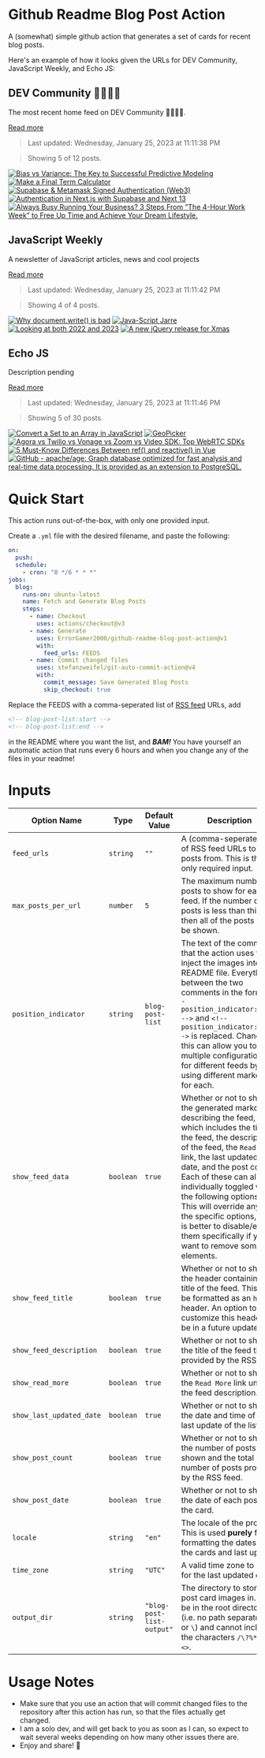 # Github Readme Blog Post Action

A (somewhat) simple github action that generates a set of cards for recent blog posts.

Here's an example of how it looks given the URLs for DEV Community, JavaScript Weekly, and Echo JS:

<!-- post-list:start -->
## DEV Community 👩‍💻👨‍💻

The most recent home feed on DEV Community 👩‍💻👨‍💻.

[Read more](https://dev.to)
> Last updated: Wednesday, January 25, 2023 at 11:11:38 PM

> Showing 5 of 12 posts.

[![Bias vs Variance: The Key to Successful Predictive Modeling](https://raw.githubusercontent.com/ErrorGamer2000/github-readme-blog-post-action/main/generated_files/DEV_Community_👩‍💻👨‍💻/Bias_vs_Variance__The_Key_to_Successful_Predictive_Modeling.svg)](https://dev.to/anurag629/bias-vs-variance-the-key-to-successful-predictive-modeling-mbp)
[![Make a Final Term Calculator](https://raw.githubusercontent.com/ErrorGamer2000/github-readme-blog-post-action/main/generated_files/DEV_Community_👩‍💻👨‍💻/Make_a_Final_Term_Calculator.svg)](https://dev.to/hyunseunglee2008/make-a-final-term-calculator-3k06)
[![Supabase & Metamask Signed Authentication (Web3)](https://raw.githubusercontent.com/ErrorGamer2000/github-readme-blog-post-action/main/generated_files/DEV_Community_👩‍💻👨‍💻/Supabase___Metamask_Signed_Authentication_(Web3).svg)](https://dev.to/59023g/supabase-metamask-signed-authentication-web3-53e1)
[![Authentication in Next.js with Supabase and Next 13](https://raw.githubusercontent.com/ErrorGamer2000/github-readme-blog-post-action/main/generated_files/DEV_Community_👩‍💻👨‍💻/Authentication_in_Next.js_with_Supabase_and_Next_13.svg)](https://dev.to/mryechkin/authentication-in-nextjs-with-supabase-and-next-13-36le)
[![Always Busy Running Your Business? 3 Steps From ”The 4-Hour Work Week” to Free Up Time and Achieve Your Dream Lifestyle.](https://raw.githubusercontent.com/ErrorGamer2000/github-readme-blog-post-action/main/generated_files/DEV_Community_👩‍💻👨‍💻/Always_Busy_Running_Your_Business__3_Steps_From_”The_4-Hour_Work_Week”_to_Free_Up_Time_and_Achieve_Your_Dream_Lifestyle..svg)](https://dev.to/kaykleinvogel/always-busy-running-your-business-3-steps-from-the-4-hour-work-week-to-free-up-time-and-achieve-your-dream-lifestyle-2pab)


## JavaScript Weekly

A newsletter of JavaScript articles, news and cool projects

[Read more](https://javascriptweekly.com/)
> Last updated: Wednesday, January 25, 2023 at 11:11:42 PM

> Showing 4 of 4 posts.

[![Why document.write() is bad](https://raw.githubusercontent.com/ErrorGamer2000/github-readme-blog-post-action/main/generated_files/JavaScript_Weekly/Why_document.write()_is_bad.svg)](https://javascriptweekly.com/issues/622)
[![Java-Script Jarre](https://raw.githubusercontent.com/ErrorGamer2000/github-readme-blog-post-action/main/generated_files/JavaScript_Weekly/Java-Script_Jarre.svg)](https://javascriptweekly.com/issues/621)
[![Looking at both 2022 and 2023](https://raw.githubusercontent.com/ErrorGamer2000/github-readme-blog-post-action/main/generated_files/JavaScript_Weekly/Looking_at_both_2022_and_2023.svg)](https://javascriptweekly.com/issues/620)
[![A new jQuery release for Xmas](https://raw.githubusercontent.com/ErrorGamer2000/github-readme-blog-post-action/main/generated_files/JavaScript_Weekly/A_new_jQuery_release_for_Xmas.svg)](https://javascriptweekly.com/issues/619)


## Echo JS

Description pending

[Read more](
http://www.echojs.com
)
> Last updated: Wednesday, January 25, 2023 at 11:11:46 PM

> Showing 5 of 30 posts.

[![Convert a Set to an Array in JavaScript](https://raw.githubusercontent.com/ErrorGamer2000/github-readme-blog-post-action/main/generated_files/_Echo_JS_/Convert_a_Set_to_an_Array_in_JavaScript.svg)](
https://masteringjs.io/tutorials/fundamentals/set-to-array
)
[![GeoPicker](https://raw.githubusercontent.com/ErrorGamer2000/github-readme-blog-post-action/main/generated_files/_Echo_JS_/GeoPicker.svg)](https://stefcud.medium.com/geopicker-bf4c4321c9ec)
[![Agora vs Twilio vs Vonage vs Zoom vs Video SDK: Top WebRTC SDKs](https://raw.githubusercontent.com/ErrorGamer2000/github-readme-blog-post-action/main/generated_files/_Echo_JS_/Agora_vs_Twilio_vs_Vonage_vs_Zoom_vs_Video_SDK__Top_WebRTC_SDKs.svg)](https://dev.to/video_sdk/agora-vs-twilio-vs-vonage-vs-zoom-vs-video-sdk-top-webrtc-sdks-2jaf)
[![5 Must-Know Differences Between ref() and reactive() in Vue](https://raw.githubusercontent.com/ErrorGamer2000/github-readme-blog-post-action/main/generated_files/_Echo_JS_/5_Must-Know_Differences_Between_ref()_and_reactive()_in_Vue.svg)](https://dmitripavlutin.com/ref-reactive-differences-vue/)
[![GitHub - apache/age: Graph database optimized for fast analysis and real-time data processing. It is provided as an extension to PostgreSQL.](https://raw.githubusercontent.com/ErrorGamer2000/github-readme-blog-post-action/main/generated_files/_Echo_JS_/GitHub_-_apache_age__Graph_database_optimized_for_fast_analysis_and_real-time_data_processing._It_is_provided_as_an_extension_to_PostgreSQL..svg)](https://github.com/apache/age)


<!-- post-list:end -->

# Quick Start

This action runs out-of-the-box, with only one provided input.

Create a `.yml` file with the desired filename, and paste the following:

```yml
on:
  push:
  schedule:
    - cron: "0 */6 * * *"
jobs:
  blog:
    runs-on: ubuntu-latest
    name: Fetch and Generate Blog Posts
    steps:
      - name: Checkout
        uses: actions/checkout@v3
      - name: Generate
        uses: ErrorGamer2000/github-readme-blog-post-action@v1
        with:
          feed_urls: FEEDS
      - name: Commit changed files
        uses: stefanzweifel/git-auto-commit-action@v4
        with:
          commit_message: Save Generated Blog Posts
          skip_checkout: true
```

Replace the FEEDS with a comma-seperated list of [RSS feed](https://rss.com/blog/how-do-rss-feeds-work/) URLs, add

```md
<!-- blog-post-list:start -->
<!-- blog-post-list:end -->
```

in the README where you want the list, and **_BAM!_** You have yourself an automatic action that runs every 6 hours and when you change any of the files in your readme!

# Inputs

<table>
  <thead>
    <tr>
      <th>Option Name</th>
      <th>Type</th>
      <th>Default Value</th>
      <th>Description</th>
    </tr>
  </thead>
  <tbody>
    <tr>
      <td><code>feed_urls</code></td>
      <td><code>string</code></td>
      <td><code>""</code></td>
      <td>A (comma-seperated) list of RSS feed URLs to load posts from. This is the only required input.</td>
    </tr>
    <tr>
      <td><code>max_posts_per_url</code></td>
      <td><code>number</code></td>
      <td><code>5</code></td>
      <td>The maximum number of posts to show for each feed. If the number of posts is less than this, then all of the posts will be shown.</td>
    </tr>
    <tr>
      <td><code>position_indicator</code></td>
      <td><code>string</code></td>
      <td><code>blog-post-list</code></td>
      <td>The text of the comments that the action uses to inject the images into the README file. Everything between the two comments in the form <code>&lt;!-- position_indicator:start --&gt;</code> and <code>&lt;!-- position_indicator:end --&gt;</code> is replaced. Changing this can allow you to use multiple configurations for different feeds by using different markers for each.</td>
    </tr>
    <tr>
      <td><code>show_feed_data</code></td>
      <td><code>boolean</code></td>
      <td><code>true</code></td>
      <td>Whether or not to show the generated markdown describing the feed, which includes the title of the feed, the description of the feed, the <code>Read More</code> link, the last updated date, and the post count. Each of these can also be individually toggled with the following options. This will override any of the specific options, so it is better to disable/enable them specifically if you want to remove some elements.</td>
    </tr>
    <tr>
      <td><code>show_feed_title</code></td>
      <td><code>boolean</code></td>
      <td><code>true</code></td>
      <td>Whether or not to show the header containing the title of the feed. This will be formatted as an <code>h2</code> header. An option to customize this header will be in a future update.</td>
    </tr>
    <tr>
      <td><code>show_feed_description</code></td>
      <td><code>boolean</code></td>
      <td><code>true</code></td>
      <td>Whether or not to show the title of the feed that is provided by the RSS feed.</td>
    </tr>
    <tr>
      <td><code>show_read_more</code></td>
      <td><code>boolean</code></td>
      <td><code>true</code></td>
      <td>Whether or not to show the <code>Read More</code> link under the feed description.</td>
    </tr>
    <tr>
      <td><code>show_last_updated_date</code></td>
      <td><code>boolean</code></td>
      <td><code>true</code></td>
      <td>Whether or not to show the date and time of the last update of the list.</td>
    </tr>
    <tr>
      <td><code>show_post_count</code></td>
      <td><code>boolean</code></td>
      <td><code>true</code></td>
      <td>Whether or not to show the number of posts shown and the total number of posts provided by the RSS feed.</td>
    </tr>
    <tr>
      <td><code>show_post_date</code></td>
      <td><code>boolean</code></td>
      <td><code>true</code></td>
      <td>Whether or not to show the date of each post on the card.</td>
    </tr>
    <tr>
      <td><code>locale</code></td>
      <td><code>string</code></td>
      <td><code>"en"</code></td>
      <td>The locale of the project. This is used <strong>purely</strong> for formatting the dates of the cards and last update.</td>
    </tr>
    <tr>
      <td><code>time_zone</code></td>
      <td><code>string</code></td>
      <td><code>"UTC"</code></td>
      <td>A valid time zone to use for the last updated date.</td>
    </tr>
    <tr>
      <td><code>output_dir</code></td>
      <td><code>string</code></td>
      <td><code>"blog-post-list-output"</code></td>
      <td>The directory to store the post card images in. Must be in the root directory (i.e. no path separators <code>/</code> or <code>\</code>) and cannot include the characters <code>/\?%*:|"&lt;&gt;</code>.</td>
    </tr>
<!--
    <tr>
      <td><code></code></td>
      <td><cde></cde></td>
      <td><code></code></td>
      <td></td>
    </tr>
-->
  </tbody>
</table>

# Usage Notes

- Make sure that you use an action that will commit changed files to the repository after this action has run, so that the files actually get changed.
- I am a solo dev, and will get back to you as soon as I can, so expect to wait several weeks depending on how many other issues there are.
- Enjoy and share! 🤗

